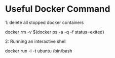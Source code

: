 # Useful Docker Command
1: delete all stopped docker containers

docker rm -v $(docker ps -a -q -f status=exited)


2: Running an interactive shell

docker run -i -t ubuntu /bin/bash
